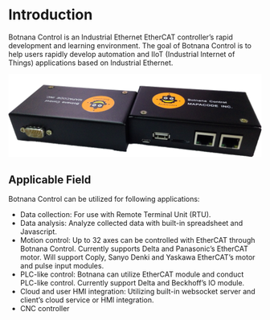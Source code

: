 # Introduction

Botnana Control is an Industrial Ethernet EtherCAT controller’s rapid development and learning environment. 
The goal of Botnana Control is to help users rapidly develop automation 
and IIoT (Industrial Internet of Things) applications based on Industrial Ethernet.

![Botnana Control](./botnana-a2-in-box.png)

## Applicable Field

Botnana Control can be utilized for following applications:

* Data collection: For use with Remote Terminal Unit (RTU).
* Data analysis: Analyze collected data with built-in spreadsheet and Javascript.
* Motion control: Up to 32 axes can be controlled with EtherCAT through Botnana Control. Currently supports Delta and Panasonic’s EtherCAT motor.
 Will support Coply, Sanyo Denki and Yaskawa EtherCAT’s motor and pulse input modules.
* PLC-like control: Botnana can utilize EtherCAT module and conduct PLC-like control. Currently support Delta and Beckhoff’s IO module.
* Cloud and user HMI integration: Utilizing built-in websocket server and client’s cloud service or HMI integration.
* CNC controller
